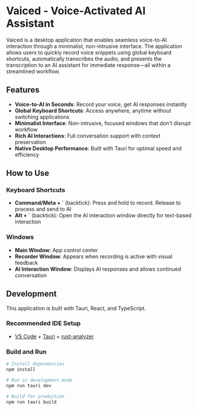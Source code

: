 # Vaiced - Voice-Activated AI Assistant

Vaiced is a desktop application that enables seamless voice-to-AI interaction through a minimalist, non-intrusive interface. The application allows users to quickly record voice snippets using global keyboard shortcuts, automatically transcribes the audio, and presents the transcription to an AI assistant for immediate response—all within a streamlined workflow.

## Features

- **Voice-to-AI in Seconds**: Record your voice, get AI responses instantly
- **Global Keyboard Shortcuts**: Access anywhere, anytime without switching applications
- **Minimalist Interface**: Non-intrusive, focused windows that don't disrupt workflow
- **Rich AI Interactions**: Full conversation support with context preservation
- **Native Desktop Performance**: Built with Tauri for optimal speed and efficiency

## How to Use

### Keyboard Shortcuts

- **Command/Meta + `** (backtick): Press and hold to record. Release to process and send to AI
- **Alt + `** (backtick): Open the AI interaction window directly for text-based interaction

### Windows

- **Main Window**: App control center
- **Recorder Window**: Appears when recording is active with visual feedback
- **AI Interaction Window**: Displays AI responses and allows continued conversation

## Development

This application is built with Tauri, React, and TypeScript.

### Recommended IDE Setup

- [VS Code](https://code.visualstudio.com/) + [Tauri](https://marketplace.visualstudio.com/items?itemName=tauri-apps.tauri-vscode) + [rust-analyzer](https://marketplace.visualstudio.com/items?itemName=rust-lang.rust-analyzer)

### Build and Run

```bash
# Install dependencies
npm install

# Run in development mode
npm run tauri dev

# Build for production
npm run tauri build
```
